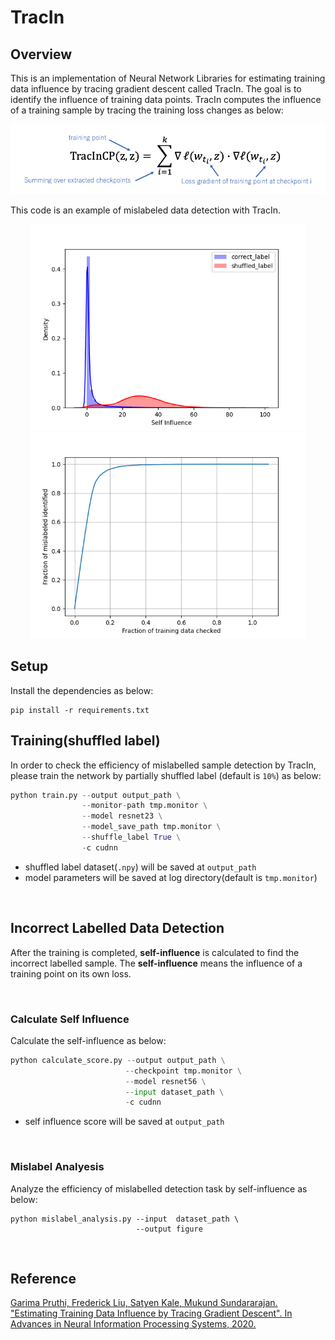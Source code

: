 # TracIn

## Overview
This is an implementation of Neural Network Libraries for estimating training data influence by tracing gradient descent called TracIn. The goal is to identify the influence of training data points. TracIn computes the influence of a training sample by tracing the training loss changes as below:

<p align="center">
<img src="./figure/equation.png" width="650px">  
</p>

This code is an example of mislabeled data detection with TracIn. 

<p align="center">
<img src="./figure/self_influence_distribution.png" width="440px"><img src="./figure/score_curve.png" width="440px">
</p>

## Setup
Install the dependencies as below:

```
pip install -r requirements.txt
```

## Training(shuffled label)
In order to check the efficiency of mislabelled sample detection by TracIn, please train the network by partially shuffled label (default is `10%`) as below: 
<br>

```python
python train.py --output output_path \
                --monitor-path tmp.monitor \
                --model resnet23 \
                --model_save_path tmp.monitor \
                --shuffle_label True \
                -c cudnn
```

- shuffled label dataset(`.npy`) will be saved at `output_path`
- model parameters will be saved at log directory(default is `tmp.monitor`)

<br>

## Incorrect Labelled Data Detection
After the training is completed, **self-influence** is calculated to find the incorrect labelled sample. The **self-influence** means the influence of a training point on its own loss.

<br>

### Calculate Self Influence

Calculate the self-influence as below:
<br>

```python
python calculate_score.py --output output_path \
                        　--checkpoint tmp.monitor \
                        　--model resnet56 \
                        　--input dataset_path \
                        　-c cudnn
```

- self influence score will be saved at `output_path`


<br>

### Mislabel Analyesis

Analyze the efficiency of mislabelled detection task by self-influence as below:
<br>


```pyhton
python mislabel_analysis.py --input  dataset_path \
                            --output figure
```
<br>

## Reference
[Garima Pruthi, Frederick Liu, Satyen Kale, Mukund Sundararajan. "Estimating Training Data Influence by Tracing Gradient Descent". In Advances in Neural Information Processing Systems, 2020.](https://papers.nips.cc/paper/2020/file/e6385d39ec9394f2f3a354d9d2b88eec-Paper.pdf)
